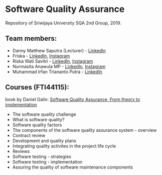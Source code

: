# Software Quality Assurance

Repository of Sriwijaya University SQA 2nd Group, 2019.

## Team members:

* Danny Matthew Saputra (Lecturer) - [LinkedIn](https://www.linkedin.com/in/dannysaputra/)
* Friska - [LinkedIn](https://www.linkedin.com/in/friska-saryono-1902b0198/), [Instagram](https://www.instagram.com/friskadmyn12/)
* Riska Wati Savitri - [LinkedIn](https://www.linkedin.com/in/riska-wati-savitri-785104198/), [Instagram](https://www.instagram.com/savitri59/)
* Nurmasita Anawula MP - [LinkedIn](https://www.linkedin.com/in/nurmasita-anawula-mp-039783164/), [Instagram](http://instagram.com/ana.wulaa)
* Muhammad Irfan Triananto Putra - [LinkedIn](https://www.linkedin.com/in/trianantoputra/)

## Courses (FTI44115):
book by Daniel Galin: [Software Quality Assurance, From theory to implementation](https://www.amazon.com/Software-Quality-Assurance-Theory-Implementation/dp/0201709457)

* The software quality challenge
* What is software quality?
* Software quality factors
* The components of the software quality assurance system - overview
* Contract review
* Development and quality plans
* Integrating quality activites in the project life cycle
* Reviews
* Software testing - strategies
* Software testing - implementation
* Assuring the quality of software maintenance components